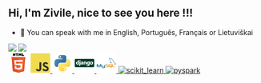 <h2 align="left">Hi, I'm Zivile, nice to see you here !!! </h2>

- 📢 You can speak with me in English, Português, Français or Lietuviškai
<div>
<img height="180em" src="https://github-readme-stats.vercel.app/api/top-langs?username=zivilevs&show_icons=true&locale=en&layout=compact&theme=vue" />
<img height="180em" src="https://github-readme-stats.vercel.app/api?username=zivilevs&show_icons=false&locale=en&theme=vue" />
</div>
<div>
<a href="https://www.w3.org/html/" target="_blank"> <img src="https://raw.githubusercontent.com/devicons/devicon/master/icons/html5/html5-original-wordmark.svg" alt="html5" width="40" height="40"/></a> 
<a href="https://developer.mozilla.org/en-US/docs/Web/JavaScript" target="_blank"> <img src="https://raw.githubusercontent.com/devicons/devicon/master/icons/javascript/javascript-original.svg" alt="javascript" width="40" height="40"/> </a>
<a href="https://www.python.org" target="_blank"> <img src="https://raw.githubusercontent.com/devicons/devicon/master/icons/python/python-original.svg" alt="python" width="40" height="40"/> </a>
<a href="https://www.djangoproject.com/" target="_blank"> <img src="https://raw.githubusercontent.com/devicons/devicon/master/icons/django/django-original.svg" alt="django" width="40" height="40"/> </a>
<a href="https://www.mysql.com/" target="_blank"> <img src="https://raw.githubusercontent.com/devicons/devicon/master/icons/mysql/mysql-original-wordmark.svg" alt="mysql" width="40" height="40"/> </a> 
<a href="https://scikit-learn.org/" target="_blank"> <img src="https://upload.wikimedia.org/wikipedia/commons/0/05/Scikit_learn_logo_small.svg" alt="scikit_learn" width="40" height="40"/> </a>
<a href="https://spark.apache.org/docs/latest/api/python/index.html" target="_blank"> <img src="https://raw.githubusercontent.com/file-icons/DevOpicons/master/svg/spark.svg" alt="pyspark" width="40" height="40"/> </a>
</div>

